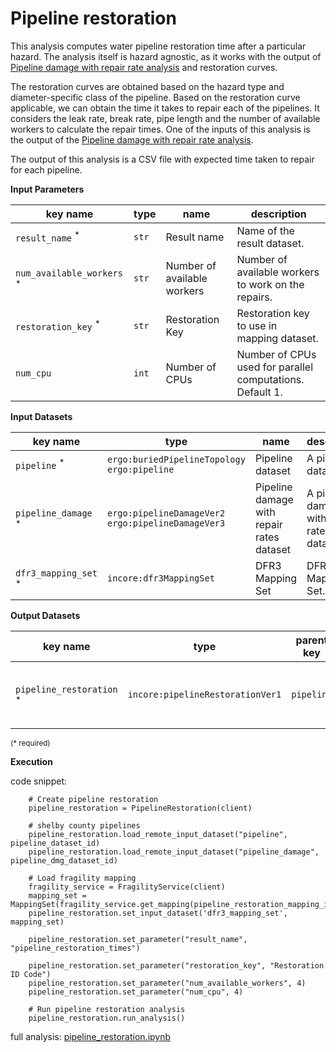 # Pipeline restoration

This analysis computes water pipeline restoration time after a particular hazard. The analysis itself is hazard agnostic, as it works
with the output of [Pipeline damage with repair rate analysis](pipeline_dmg_w_repair_rate.md) and restoration curves.

The restoration curves are obtained based on the hazard type and diameter-specific class of the pipeline. 
Based on the restoration curve applicable, we can obtain the time it takes to repair each of the pipelines. It considers
the leak rate, break rate, pipe length and the number of available workers to calculate the repair times. One of the inputs of
this analysis is the output of the [Pipeline damage with repair rate analysis](pipeline_dmg_w_repair_rate.md).

The output of this analysis is a CSV file with expected time taken to repair for each pipeline.
    
**Input Parameters**

key name | type | name | description
--- | --- | --- | ---
`result_name` <sup>*</sup> | `str` | Result name | Name of the result dataset.
`num_available_workers` <sup>*</sup> | `str` | Number of available workers | Number of available workers to work on the repairs.
`restoration_key` <sup>*</sup> | `str` | Restoration Key | Restoration key to use in mapping dataset.
`num_cpu` | `int` | Number of CPUs | Number of CPUs used for parallel computations.<br>Default 1.

**Input Datasets**

key name | type | name | description
--- | --- | --- | ---
`pipeline` <sup>*</sup> | `ergo:buriedPipelineTopology`<br>`ergo:pipeline` | Pipeline  dataset | A pipeline dataset.
`pipeline_damage` <sup>*</sup> | `ergo:pipelineDamageVer2`<br>`ergo:pipelineDamageVer3` | Pipeline damage with repair rates dataset | A pipeline damage with repair rates dataset.
`dfr3_mapping_set` <sup>*</sup> | `incore:dfr3MappingSet` | DFR3 Mapping Set | DFR3 Mapping Set.

**Output Datasets**

key name | type | parent key | name | description
--- | --- | --- | --- | ---
`pipeline_restoration` <sup>*</sup> | `incore:pipelineRestorationVer1` | `pipeline` | Results | Repair time for each pipeline<br>(format: CSV).

<small>(* required)</small>

**Execution** 

code snippet:

```
    # Create pipeline restoration
    pipeline_restoration = PipelineRestoration(client)

    # shelby county pipelines
    pipeline_restoration.load_remote_input_dataset("pipeline", pipeline_dataset_id)
    pipeline_restoration.load_remote_input_dataset("pipeline_damage", pipeline_dmg_dataset_id)

    # Load fragility mapping
    fragility_service = FragilityService(client)
    mapping_set = MappingSet(fragility_service.get_mapping(pipeline_restoration_mapping_id))
    pipeline_restoration.set_input_dataset('dfr3_mapping_set', mapping_set)

    pipeline_restoration.set_parameter("result_name", "pipeline_restoration_times")

    pipeline_restoration.set_parameter("restoration_key", "Restoration ID Code")
    pipeline_restoration.set_parameter("num_available_workers", 4)
    pipeline_restoration.set_parameter("num_cpu", 4)

    # Run pipeline restoration analysis
    pipeline_restoration.run_analysis()
```

full analysis: [pipeline_restoration.ipynb](https://github.com/IN-CORE/incore-docs/blob/master/notebooks/pipeline_restoration.ipynb)
